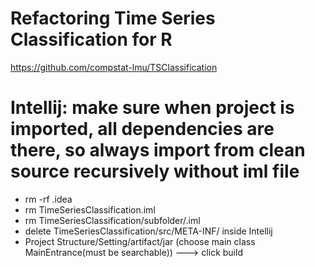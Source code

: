 # Refactoring Time Series Classification for R 
https://github.com/compstat-lmu/TSClassification

# Intellij: make sure when project is imported, all dependencies are there, so always import from clean source recursively without iml file
- rm -rf .idea
- rm TimeSeriesClassification.iml
- rm TimeSeriesClassification/subfolder/.iml
- delete TimeSeriesClassification/src/META-INF/  inside Intellij
- Project Structure/Setting/artifact/jar (choose main class MainEntrance(must be searchable)) ---> click build

